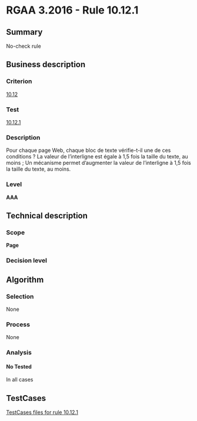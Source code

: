 # RGAA 3.2016 - Rule 10.12.1

## Summary
No-check rule


## Business description

### Criterion
[10.12](http://references.modernisation.gouv.fr/rgaa-accessibilite/criteres.html#crit-10-12)

### Test
[10.12.1](http://references.modernisation.gouv.fr/rgaa-accessibilite/criteres.html#test-10-12-1)

### Description
Pour chaque page Web, chaque bloc de texte vérifie-t-il une de ces conditions ? La valeur de l’interligne est égale à 1,5 fois la taille du texte, au moins ; Un mécanisme permet d’augmenter la valeur de l’interligne à 1,5 fois la taille du texte, au moins.

### Level
**AAA**


## Technical description

### Scope
**Page**

### Decision level


## Algorithm

### Selection
None

### Process
None

### Analysis

#### No Tested
In all cases


##  TestCases

[TestCases files for rule 10.12.1](https://github.com/Asqatasun/Asqatasun/tree/RGAA_3.2016/rules/rules-rgaa3.2016/src/test/resources/testcases/rgaa32016/Rgaa32016Rule101201/)


